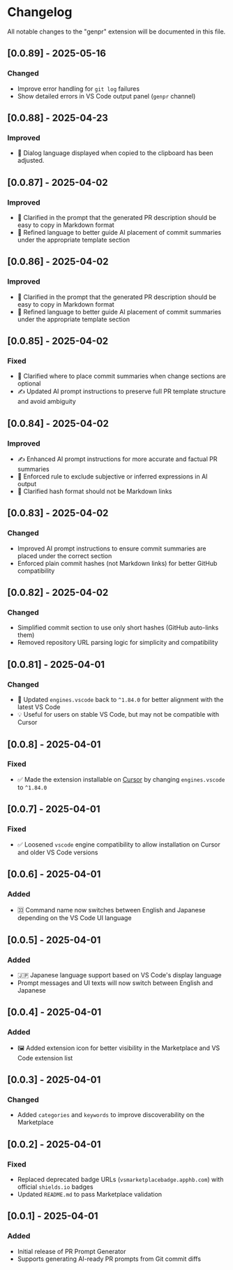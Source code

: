 # Changelog

All notable changes to the "genpr" extension will be documented in this file.

## [0.0.89] - 2025-05-16

### Changed

- Improve error handling for `git log` failures
- Show detailed errors in VS Code output panel (`genpr` channel)

## [0.0.88] - 2025-04-23

### Improved

- 📝 Dialog language displayed when copied to the clipboard has been adjusted.

## [0.0.87] - 2025-04-02

### Improved

- 📝 Clarified in the prompt that the generated PR description should be easy to copy in Markdown format
- 🧠 Refined language to better guide AI placement of commit summaries under the appropriate template section

## [0.0.86] - 2025-04-02

### Improved

- 📝 Clarified in the prompt that the generated PR description should be easy to copy in Markdown format
- 🧠 Refined language to better guide AI placement of commit summaries under the appropriate template section

## [0.0.85] - 2025-04-02

### Fixed

- 🧠 Clarified where to place commit summaries when change sections are optional
- ✍️ Updated AI prompt instructions to preserve full PR template structure and avoid ambiguity

## [0.0.84] - 2025-04-02

### Improved

- ✍️ Enhanced AI prompt instructions for more accurate and factual PR summaries
- 📌 Enforced rule to exclude subjective or inferred expressions in AI output
- 🔗 Clarified hash format should not be Markdown links

## [0.0.83] - 2025-04-02

### Changed

- Improved AI prompt instructions to ensure commit summaries are placed under the correct section
- Enforced plain commit hashes (not Markdown links) for better GitHub compatibility


## [0.0.82] - 2025-04-02

### Changed

- Simplified commit section to use only short hashes (GitHub auto-links them)
- Removed repository URL parsing logic for simplicity and compatibility

## [0.0.81] - 2025-04-01

### Changed

- 🔄 Updated `engines.vscode` back to `^1.84.0` for better alignment with the latest VS Code
- 💡 Useful for users on stable VS Code, but may not be compatible with Cursor

## [0.0.8] - 2025-04-01

### Fixed

- ✅ Made the extension installable on [Cursor](https://www.cursor.com) by changing `engines.vscode` to `^1.84.0`

## [0.0.7] - 2025-04-01

### Fixed

- ✅ Loosened `vscode` engine compatibility to allow installation on Cursor and older VS Code versions

## [0.0.6] - 2025-04-01

### Added

- 🈁 Command name now switches between English and Japanese depending on the VS Code UI language

## [0.0.5] - 2025-04-01

### Added

- 🇯🇵 Japanese language support based on VS Code's display language
- Prompt messages and UI texts will now switch between English and Japanese

## [0.0.4] - 2025-04-01

### Added

- 🖼️ Added extension icon for better visibility in the Marketplace and VS Code extension list

## [0.0.3] - 2025-04-01

### Changed

- Added `categories` and `keywords` to improve discoverability on the Marketplace

## [0.0.2] - 2025-04-01

### Fixed

- Replaced deprecated badge URLs (`vsmarketplacebadge.apphb.com`) with official `shields.io` badges
- Updated `README.md` to pass Marketplace validation

## [0.0.1] - 2025-04-01

### Added

- Initial release of PR Prompt Generator
- Supports generating AI-ready PR prompts from Git commit diffs
